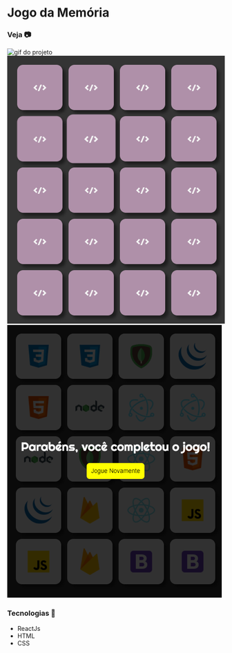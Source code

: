 # Jogo da Memória

### Veja 📷

![gif do projeto](https://github.com/caiov13/memory-game/blob/main/github/gif_game.gif)
![imagem inicial do projeto](https://github.com/caiov13/memory-game/blob/main/github/memory-initial.PNG)
![imagem final do projeto](https://github.com/caiov13/memory-game/blob/main/github/memory-restart.PNG)

### Tecnologias 🚀
* ReactJs
* HTML
* CSS
